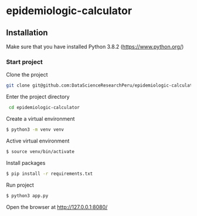 # epidemiologic-calculator

## Installation

Make sure that you have installed Python 3.8.2 (https://www.python.org/)


### Start project

Clone the project
    
```sh
git clone git@github.com:DataScienceResearchPeru/epidemiologic-calculator.git
```

Enter the project directory

```sh
 cd epidemiologic-calculator
```

Create a virtual environment

```sh
$ python3 -m venv venv
```

Active virtual environment

```sh
$ source venv/bin/activate
```

Install packages

```sh
$ pip install -r requirements.txt
```

Run project
```sh
$ python3 app.py
```

Open the browser at http://127.0.0.1:8080/

